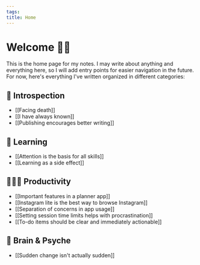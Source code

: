 ```yaml
---
tags: 
title: Home
---
```

# Welcome 🙋🏻

This is the home page for my notes. I may write about anything and everything here, so I will add entry points for easier navigation in the future. For now, here's everything I've written organized in different categories:

## 💭 Introspection
- [[Facing death]]
- [[I have always known]]
- [[Publishing encourages better writing]]
## 📝 Learning
- [[Attention is the basis for all skills]]
- [[Learning as a side effect]]
## 🧑🏻‍💻 Productivity
- [[Important features in a planner app]]
- [[Instagram lite is the best way to browse Instagram]]
- [[Separation of concerns in app usage]]
- [[Setting session time limits helps with procrastination]]
- [[To-do items should be clear and immediately actionable]]
## 🧠 Brain & Psyche
- [[Sudden change isn't actually sudden]]
